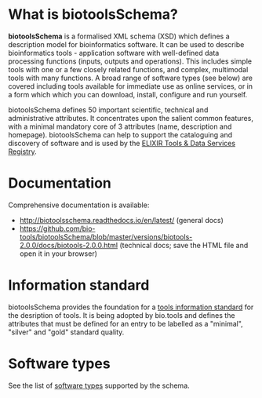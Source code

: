# What is biotoolsSchema?
**biotoolsSchema** is a formalised XML schema (XSD) which defines a description model for bioinformatics software.  It can be used to describe bioinformatics tools - application software with well-defined data processing functions (inputs, outputs and operations).   This includes simple tools with one or a few closely related functions, and complex, multimodal tools with many functions.  A broad range of software types (see below) are covered including tools available for immediate use as online services, or in a form which which you can download, install, configure and run yourself.

biotoolsSchema defines 50 important scientific, technical and administrative attributes.  It concentrates upon the salient common features, with a minimal mandatory core of 3 attributes (name, description and homepage).  biotoolsSchema can help to support the cataloguing and discovery of software and is used by the [ELIXIR Tools & Data Services Registry](https://bio.tools).

# Documentation
Comprehensive documentation is available:
* http://biotoolsschema.readthedocs.io/en/latest/ (general docs)
* https://github.com/bio-tools/biotoolsSchema/blob/master/versions/biotools-2.0.0/docs/biotools-2.0.0.html (technical docs; save the HTML file and open it in your browser)


# Information standard
biotoolsSchema provides the foundation for a [tools information standard](https://github.com/bio-tools/biotoolsSchemaDocs/blob/master/information_requirement.rst#information-requirement) for the desription of tools.  It is being adopted by bio.tools and defines the attributes that must be defined for an entry to be labelled as a "minimal", "silver" and "gold" standard quality.

# Software types 
See the list of [software types](https://github.com/bio-tools/biotoolsSchemaDocs/blob/master/information_requirement.rst#tool-types) supported by the schema.



